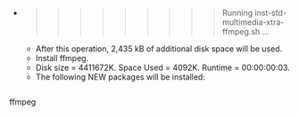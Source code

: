 * >>>>>>>>> Running inst-std-multimedia-xtra-ffmpeg.sh ...
  * After this operation, 2,435 kB of additional disk space will be used.
  * Install ffmpeg.
  * Disk size = 4411672K. Space Used = 4092K. Runtime = 00:00:00:03.
  * The following NEW packages will be installed:
  ```bash
ffmpeg
  ```
